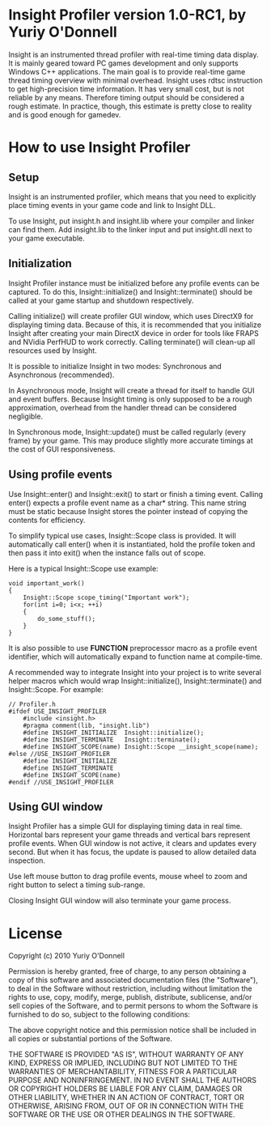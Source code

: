 Insight Profiler version 1.0-RC1, by Yuriy O'Donnell
================================================

Insight is an instrumented thread profiler with real-time timing data display.
It is mainly geared toward PC games development and only supports Windows C++ applications.
The main goal is to provide real-time game thread timing overview with minimal overhead.
Insight uses rdtsc instruction to get high-precision time information. It has very small cost, 
but is not reliable by any means. Therefore timing output should be considered a rough estimate.
In practice, though, this estimate is pretty close to reality and is good enough for gamedev.

How to use Insight Profiler
===========================

Setup
-----

Insight is an instrumented profiler, which means that you need to explicitly place timing events 
in your game code and link to Insight DLL.

To use Insight, put insight.h and insight.lib where your compiler and linker can find them.
Add insight.lib to the linker input and put insight.dll next to your game executable.

Initialization
--------------

Insight Profiler instance must be initialized before any profile events can be captured.
To do this, Insight::initialize() and Insight::terminate() should be called at your game startup 
and shutdown respectively.

Calling initialize() will create profiler GUI window, which uses DirectX9 for displaying 
timing data. Because of this, it is recommended that you initialize Insight after creating your 
main DirectX device in order for tools like FRAPS and NVidia PerfHUD to work correctly.
Calling terminate() will clean-up all resources used by Insight.

It is possible to initialize Insight in two modes: Synchronous and Asynchronous (recommended).

In Asynchronous mode, Insight will create a thread for itself to handle GUI and event buffers.
Because Insight timing is only supposed to be a rough approximation, overhead from the handler 
thread can be considered negligible.

In Synchronous mode, Insight::update() must be called regularly (every frame) by your game. 
This may produce slightly more accurate timings at the cost of GUI responsiveness.

Using profile events
--------------------

Use Insight::enter() and Insight::exit() to start or finish a timing event.
Calling enter() expects a profile event name as a char* string. This name string must be
static because Insight stores the pointer instead of copying the contents for efficiency.

To simplify typical use cases, Insight::Scope class is provided. It will automatically
call enter() when it is instantiated, hold the profile token and then pass it into exit() when
the instance falls out of scope.

Here is a typical Insight::Scope use example:

	void important_work()
	{
		Insight::Scope scope_timing("Important work");
		for(int i=0; i<x; ++i)
		{
			do_some_stuff();
		}
	}

It is also possible to use __FUNCTION__ preprocessor macro as a profile event identifier, 
which will automatically expand to function name at compile-time.

A recommended way to integrate Insight into your project is to write several helper macros
which would wrap Insight::initialize(), Insight::terminate() and Insight::Scope. For example:

	// Profiler.h
	#ifdef USE_INSIGHT_PROFILER
		#include <insight.h>
		#pragma comment(lib, "insight.lib")
		#define INSIGHT_INITIALIZE	Insight::initialize();
		#define INSIGHT_TERMINATE	Insight::terminate();
		#define INSIGHT_SCOPE(name) Insight::Scope __insight_scope(name);
	#else //USE_INSIGHT_PROFILER
		#define INSIGHT_INITIALIZE
		#define INSIGHT_TERMINATE
		#define INSIGHT_SCOPE(name)
	#endif //USE_INSIGHT_PROFILER


Using GUI window
----------------

Insight Profiler has a simple GUI for displaying timing data in real time.
Horizontal bars represent your game threads and vertical bars represent profile events.
When GUI window is not active, it clears and updates every second. But when it has
focus, the update is paused to allow detailed data inspection.

Use left mouse button to drag profile events, mouse wheel to zoom and right button to 
select a timing sub-range.

Closing Insight GUI window will also terminate your game process.

License
=======

Copyright (c) 2010 Yuriy O'Donnell

Permission is hereby granted, free of charge, to any person obtaining a copy
of this software and associated documentation files (the "Software"), to deal
in the Software without restriction, including without limitation the rights
to use, copy, modify, merge, publish, distribute, sublicense, and/or sell
copies of the Software, and to permit persons to whom the Software is
furnished to do so, subject to the following conditions:

The above copyright notice and this permission notice shall be included in
all copies or substantial portions of the Software.

THE SOFTWARE IS PROVIDED "AS IS", WITHOUT WARRANTY OF ANY KIND, EXPRESS OR
IMPLIED, INCLUDING BUT NOT LIMITED TO THE WARRANTIES OF MERCHANTABILITY,
FITNESS FOR A PARTICULAR PURPOSE AND NONINFRINGEMENT. IN NO EVENT SHALL THE
AUTHORS OR COPYRIGHT HOLDERS BE LIABLE FOR ANY CLAIM, DAMAGES OR OTHER
LIABILITY, WHETHER IN AN ACTION OF CONTRACT, TORT OR OTHERWISE, ARISING FROM,
OUT OF OR IN CONNECTION WITH THE SOFTWARE OR THE USE OR OTHER DEALINGS IN
THE SOFTWARE.
